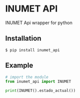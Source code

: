 # INUMET API

INUMET Api wrapper for python

## Installation

```console
$ pip install inumet_api
```

## Example

```py
# import the module
from inumet_api import INUMET

print(INUMET().estado_actual())
```